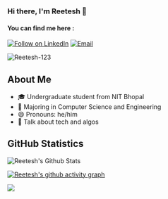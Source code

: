 ### Hi there, I'm Reetesh 👋

<!--
**vyomaaverse/vyomaaverse** is a ✨ _special_ ✨ repository because its `README.md` (this file) appears on your GitHub profile.

Here are some ideas to get you started:

- 🔭 I’m currently working on ...
- 🌱 I’m currently learning ...
- 👯 I’m looking to collaborate on ...
- 🤔 I’m looking for help with ...
- 💬 Ask me about ...
- 📫 How to reach me: ...
- 😄 Pronouns: ...
- ⚡ Fun fact: ...
-->

#### You can find me here :
<p align="left">
  <a href="https://www.linkedin.com/in/reetesh-kumar-8bab2520b/"><img title="Follow on LinkedIn" src="https://img.shields.io/badge/LinkedIn-0077B5?style=for-the-badge&logo=linkedin&logoColor=white"/></a>
<a href="mailto:rka.23aug@gmail.com"><img title="Email" src="https://img.shields.io/badge/Gmail-D14836?style=for-the-badge&logo=gmail&logoColor=white"/></a>

<p align="left"> 
<img src="https://komarev.com/ghpvc/?username=Reetesh-123&label=Views&color=blue&style=plastic" alt="Reetesh-123" />
 </p>

## About Me

- 🎓 Undergraduate student from NIT Bhopal
- 📝 Majoring in Computer Science and Engineering 
- 😄 Pronouns: he/him
- 💬 Talk about tech and algos

## GitHub Statistics

![Reetesh's Github Stats](https://github-readme-stats.anuraghazra1.vercel.app/api?username=Reetesh-123&count_private=true&show_icons=true&include_all_commits=true&theme=radical)

[![Reetesh's github activity graph](https://activity-graph.herokuapp.com/graph?username=Reetesh-123&theme=github)](https://github.com/Reetesh-123)

<a href="https://github.com/Reetesh-123">
  <img align="center" src="https://github-readme-stats.vercel.app/api/top-langs/?username=Reetesh-123&theme=tokyonight&layout=compact&" />
</a>
